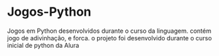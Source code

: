 # Jogos-Python
Jogos em Python desenvolvidos durante o curso da linguagem.
contém jogo de adivinhação, e forca.
o projeto foi desenvolvido durante o curso inicial de python da Alura
